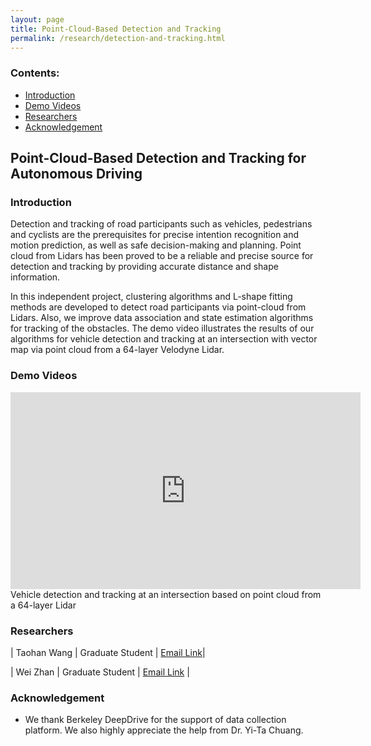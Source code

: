 ```yaml
---
layout: page
title: Point-Cloud-Based Detection and Tracking
permalink: /research/detection-and-tracking.html
---
```


### Contents:

* [Introduction](#id1)
* [Demo Videos](#id2)
* [Researchers](#id3)
* [Acknowledgement](#id5)

<!-- Title your work here -->

## Point-Cloud-Based Detection and Tracking for Autonomous Driving


<!-- Add your own introduction here -->

### <a name="id1"></a>Introduction

Detection and tracking of road participants such as vehicles, pedestrians and cyclists are the prerequisites for precise intention recognition and motion prediction, as well as safe decision-making and planning. Point cloud from Lidars has been proved to be a reliable and precise source for detection and tracking by providing accurate distance and shape information.

In this independent project, clustering algorithms and L-shape fitting methods are developed to detect road participants via point-cloud from Lidars. Also, we improve data association and state estimation algorithms for tracking of the obstacles. The demo video illustrates the results of our algorithms for vehicle detection and tracking at an intersection with vector map via point cloud from a 64-layer Velodyne Lidar.



### <a name="id2"></a>Demo Videos


<iframe width="560" height="315" src="https://www.youtube.com/embed/6KXJHwFekE0?rel=0" frameborder="0" allowfullscreen></iframe>
<div class="image-caption">Vehicle detection and tracking at an intersection based on point cloud from a 64-layer Lidar</div>



### <a name="id3"></a>Researchers

| Taohan Wang | Graduate Student | [Email Link](mailto:taohanwang@berkeley.edu)|

| Wei Zhan | Graduate Student | [Email Link](mailto:wzhan@berkeley.edu) | 



<!-- If you have any sponsors, you can just list them here -->

### <a name="id5"></a>Acknowledgement

* We thank Berkeley DeepDrive for the support of data collection platform. We also highly appreciate the help from Dr. Yi-Ta Chuang.